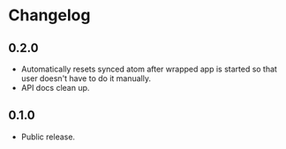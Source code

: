 # Changelog

## 0.2.0

- Automatically resets synced atom after wrapped app is started so that user doesn't have to do it manually.
- API docs clean up.

## 0.1.0

- Public release.